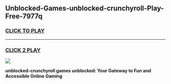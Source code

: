 
## Unblocked-Games-unblocked-crunchyroll-Play-Free-7977q
<h3>
<a href="https://premium76.site?title=unblocked-crunchyroll&ref=23A">CLICK TO PLAY</a></h3>
<hr>

<h3>
<a href="https://premium76.site?title=unblocked-crunchyroll&ref=23A">CLICK 2 PLAY</a>
  
</h3>

<a href="https://premium76.site?title=unblocked-crunchyroll&ref=23A"><img src="https://clearcache.store/games.png"></a>


**unblocked-crunchyroll games unblocked: Your Gateway to Fun and Accessible Online Gaming**

